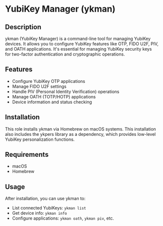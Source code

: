# YubiKey Manager (ykman)

## Description

ykman (YubiKey Manager) is a command-line tool for managing YubiKey devices. It allows you to configure YubiKey features like OTP, FIDO U2F, PIV, and OATH applications. It's essential for managing YubiKey security keys for two-factor authentication and cryptographic operations.

## Features

- Configure YubiKey OTP applications
- Manage FIDO U2F settings
- Handle PIV (Personal Identity Verification) operations
- Manage OATH (TOTP/HOTP) applications
- Device information and status checking

## Installation

This role installs ykman via Homebrew on macOS systems. This installation also includes the ykpers library as a dependency, which provides low-level YubiKey personalization functions.

## Requirements

- macOS
- Homebrew

## Usage

After installation, you can use ykman to:
- List connected YubiKeys: `ykman list`
- Get device info: `ykman info`
- Configure applications: `ykman oath`, `ykman piv`, etc.
